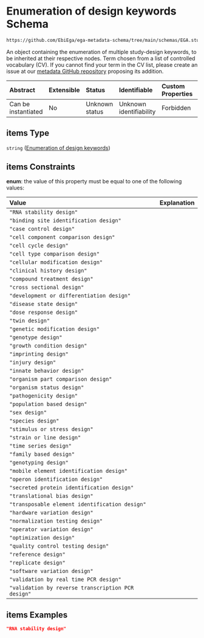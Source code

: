 # Enumeration of design keywords Schema

```txt
https://github.com/EbiEga/ega-metadata-schema/tree/main/schemas/EGA.study.json#/properties/study_designs/items
```

An object containing the enumeration of multiple study-design keywords, to be inherited at their respective nodes. Term chosen from a list of controlled vocabulary (CV). If you cannot find your term in the CV list, please create an issue at our [metadata GitHub repository](https://github.com/EbiEga/ega-metadata-schema) proposing its addition.

| Abstract            | Extensible | Status         | Identifiable            | Custom Properties | Additional Properties | Access Restrictions | Defined In                                                      |
| :------------------ | :--------- | :------------- | :---------------------- | :---------------- | :-------------------- | :------------------ | :-------------------------------------------------------------- |
| Can be instantiated | No         | Unknown status | Unknown identifiability | Forbidden         | Allowed               | none                | [EGA.study.json*](../out/EGA.study.json "open original schema") |

## items Type

`string` ([Enumeration of design keywords](ega-12-definitions-enumeration-of-design-keywords.md))

## items Constraints

**enum**: the value of this property must be equal to one of the following values:

| Value                                              | Explanation |
| :------------------------------------------------- | :---------- |
| `"RNA stability design"`                           |             |
| `"binding site identification design"`             |             |
| `"case control design"`                            |             |
| `"cell component comparison design"`               |             |
| `"cell cycle design"`                              |             |
| `"cell type comparison design"`                    |             |
| `"cellular modification design"`                   |             |
| `"clinical history design"`                        |             |
| `"compound treatment design"`                      |             |
| `"cross sectional design"`                         |             |
| `"development or differentiation design"`          |             |
| `"disease state design"`                           |             |
| `"dose response design"`                           |             |
| `"twin design"`                                    |             |
| `"genetic modification design"`                    |             |
| `"genotype design"`                                |             |
| `"growth condition design"`                        |             |
| `"imprinting design"`                              |             |
| `"injury design"`                                  |             |
| `"innate behavior design"`                         |             |
| `"organism part comparison design"`                |             |
| `"organism status design"`                         |             |
| `"pathogenicity design"`                           |             |
| `"population based design"`                        |             |
| `"sex design"`                                     |             |
| `"species design"`                                 |             |
| `"stimulus or stress design"`                      |             |
| `"strain or line design"`                          |             |
| `"time series design"`                             |             |
| `"family based design"`                            |             |
| `"genotyping design"`                              |             |
| `"mobile element identification design"`           |             |
| `"operon identification design"`                   |             |
| `"secreted protein identification design"`         |             |
| `"translational bias design"`                      |             |
| `"transposable element identification design"`     |             |
| `"hardware variation design"`                      |             |
| `"normalization testing design"`                   |             |
| `"operator variation design"`                      |             |
| `"optimization design"`                            |             |
| `"quality control testing design"`                 |             |
| `"reference design"`                               |             |
| `"replicate design"`                               |             |
| `"software variation design"`                      |             |
| `"validation by real time PCR design"`             |             |
| `"validation by reverse transcription PCR design"` |             |

## items Examples

```json
"RNA stability design"
```
